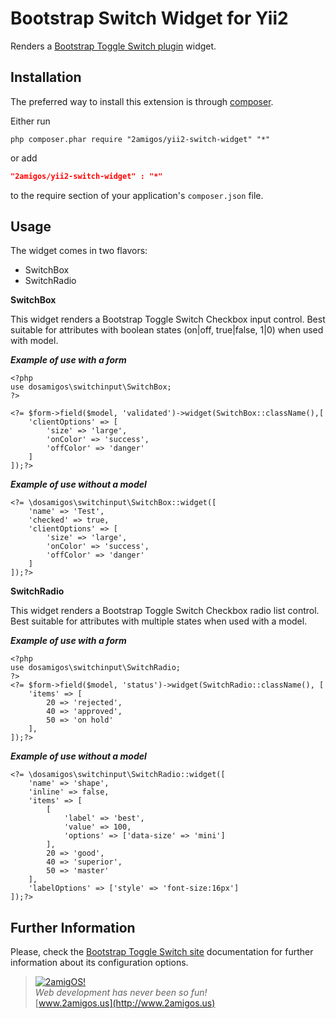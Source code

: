 Bootstrap Switch Widget for Yii2
================================

Renders a [Bootstrap Toggle Switch plugin](http://www.bootstrap-switch.org/) widget.

Installation
------------
The preferred way to install this extension is through [composer](http://getcomposer.org/download/).

Either run

```
php composer.phar require "2amigos/yii2-switch-widget" "*"
```
or add

```json
"2amigos/yii2-switch-widget" : "*"
```

to the require section of your application's `composer.json` file.

Usage
-----
The widget comes in two flavors: 

- SwitchBox 
- SwitchRadio 

**SwitchBox**  

This widget renders a Bootstrap Toggle Switch Checkbox input control. Best suitable for attributes with boolean states (on|off, true|false, 1|0) when used with model.

***Example of use with a form***

```
<?php
use dosamigos\switchinput\SwitchBox;
?>

<?= $form->field($model, 'validated')->widget(SwitchBox::className(),[
	'clientOptions' => [
		'size' => 'large',
		'onColor' => 'success',
		'offColor' => 'danger'
	]
]);?>
```  
***Example of use without a model***

```
<?= \dosamigos\switchinput\SwitchBox::widget([
	'name' => 'Test',
	'checked' => true,
	'clientOptions' => [
		'size' => 'large',
		'onColor' => 'success',
		'offColor' => 'danger'
	]
]);?>
```
**SwitchRadio**  

This widget renders a Bootstrap Toggle Switch Checkbox radio list control. Best suitable for attributes with multiple states when used with a model.

***Example of use with a form***  

```
<?php
use dosamigos\switchinput\SwitchRadio;
?>
<?= $form->field($model, 'status')->widget(SwitchRadio::className(), [
	'items' => [
		20 => 'rejected',
		40 => 'approved',
		50 => 'on hold'
	],
]);?>
```  
***Example of use without a model***

```
<?= \dosamigos\switchinput\SwitchRadio::widget([
	'name' => 'shape',
	'inline' => false,
	'items' => [
		[
			'label' => 'best',
			'value' => 100,
			'options' => ['data-size' => 'mini']
		],
		20 => 'good',
		40 => 'superior',
		50 => 'master'
	],
	'labelOptions' => ['style' => 'font-size:16px']
]);?>
```

Further Information
-------------------
Please, check the [Bootstrap Toggle Switch site](http://www.bootstrap-switch.org/) documentation for further information about its configuration options. 


> [![2amigOS!](http://www.gravatar.com/avatar/55363394d72945ff7ed312556ec041e0.png)](http://www.2amigos.us)  
<i>Web development has never been so fun!</i>  
[www.2amigos.us](http://www.2amigos.us)
